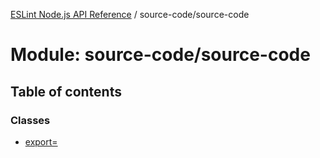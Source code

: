 [ESLint Node.js API Reference](../index.md) / source-code/source-code

# Module: source-code/source-code

## Table of contents

### Classes

* [export&#x3D;](../classes/source_code_source_code.export_.md)

